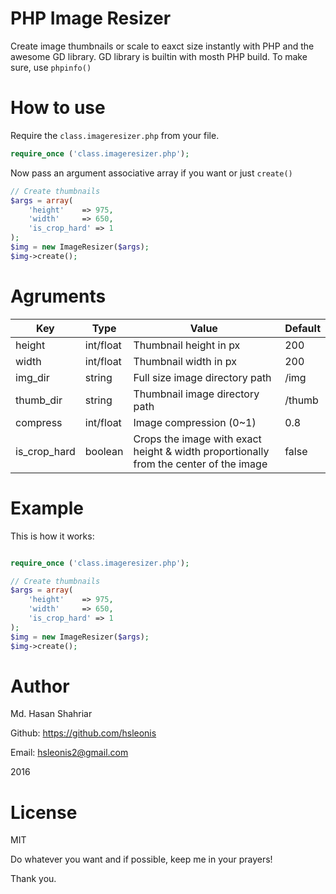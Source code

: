 # PHP Image Resizer

Create image thumbnails or scale to eaxct size instantly with PHP and the awesome GD library.
GD library is builtin with mosth PHP build. To make sure, use `phpinfo()`

# How to use
Require the `class.imageresizer.php` from your file.
````php
require_once ('class.imageresizer.php');
````

Now pass an argument associative array if you want or just `create()`
````php
// Create thumbnails
$args = array(
    'height'    => 975,
    'width'     => 650,
    'is_crop_hard' => 1
);
$img = new ImageResizer($args);
$img->create();
````

# Agruments

Key | Type | Value | Default
--- | --- | --- | ---
height | int/float | Thumbnail height in px | 200
width | int/float | Thumbnail width in px | 200
img_dir | string | Full size image directory path | /img
thumb_dir | string | Thumbnail image directory path | /thumb
compress | int/float | Image compression (0~1) | 0.8
is_crop_hard | boolean | Crops the image with exact height & width proportionally from the center of the image | false

# Example
This is how it works:
````php

require_once ('class.imageresizer.php');

// Create thumbnails
$args = array(
    'height'    => 975,
    'width'     => 650,
    'is_crop_hard' => 1
);
$img = new ImageResizer($args);
$img->create();

````

# Author
Md. Hasan Shahriar

Github: https://github.com/hsleonis

Email: hsleonis2@gmail.com

2016

# License
MIT

Do whatever you want and if possible, keep me in your prayers!


Thank you.